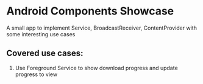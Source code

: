 # Android Components Showcase

A small app to implement Service, BroadcastReceiver, ContentProvider with some interesting use cases

## Covered use cases:
1. Use Foreground Service to show download progress and update progress to view

